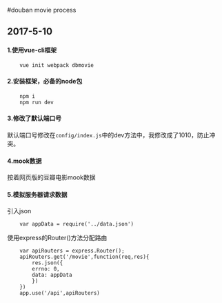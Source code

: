 #douban movie process
## 2017-5-10
#### 1.使用vue-cli框架
```
    vue init webpack dbmovie
```
#### 2.安装框架，必备的node包
```
    npm i
    npm run dev
```
#### 3.修改了默认端口号
默认端口号修改在```config/index.js```中的dev方法中，我修改成了1010，防止冲突。
#### 4.mook数据
按着网页版的豆瓣电影mook数据
#### 5.模拟服务器请求数据
引入json
```
    var appData = require('../data.json')
```
使用express的Router()方法分配路由
```
    var apiRouters = express.Router();
    apiRouters.get('/movie',function(req,res){
        res.json({
        errno: 0,
        data: appData
        })
    })
    app.use('/api',apiRouters)
```
